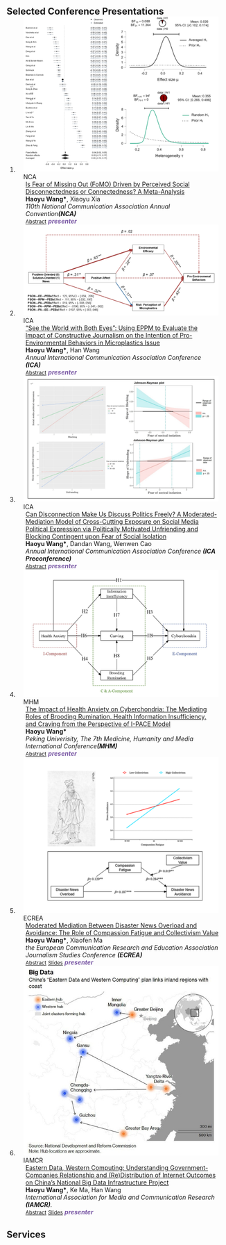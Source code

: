 <h2 id="Selected COnference Presentations" style="margin: 2px 0px -15px;">Selected Conference Presentations</h2>

<div class="publications">
<ol class="bibliography">

<!-- 
<li>
<div class="pub-row">

  <div class="col-sm-3 abbr" style="position: relative;padding-right: 15px;padding-left: 15px;">
    <img src="assets/img/principalmanifold.png" class="teaser img-fluid z-depth-1">
    <abbr class="badge">ICA</abbr>
  </div>

  <div class="col-sm-9" style="position: relative;padding-right: 15px;padding-left: 20px;">
    <div class="title"><a href="https://arxiv.org/abs/2306.06534">Principal and Self-Consistent Positive Semi-Defnite Manifolds</a></div>
    <div class="author"><strong>Hanchao Zhang, Thaddeus Tarpey</strong></div>
    <div class="periodical"><em>arXiv <strong>(arXiv)</strong>, Aug. 2023.</em></div>
    <div class="links">
    <a href="assets/files/single.html" class="btn btn-sm z-depth-0" role="button" target="_blank" style="font-size:12px;">Website</a>
      <a href="https://arxiv.org/pdf/2306.06534.pdf" class="btn btn-sm z-depth-0" role="button" target="_blank" style="font-size:12px;">PDF</a>
      <a href="https://github.com/Hanchao-Zhang/Self-Consistency-Clustering" class="btn btn-sm z-depth-0" role="button" target="_blank" style="font-size:12px;">GitHub</a>
      <a href="https://pypi.org/project/KTensors/" class="btn btn-sm z-depth-0" role="button" target="_blank" style="font-size:12px;">Package</a>
      <a href="assets/files/KTensors.bib" class="btn btn-sm z-depth-0" role="button" target="_blank" style="font-size:12px;">BibTeX</a>
      <strong><i style="color:#7b5aa6">arXiv.org</i></strong>
    </div>
  </div>
</div>
</li> -->

<li>
<div class="pub-row">

  <div class="col-sm-3 abbr" style="position: relative;padding-right: 15px;padding-left: 15px;">
    <img src="assets/fo.png" class="teaser img-fluid z-depth-1">
    <abbr class="badge">NCA</abbr>
  </div>

  <div class="col-sm-9" style="position: relative;padding-right: 20px;padding-left: 20px;">
    <div class="title"><a href="assets/fo.pdf">Is Fear of Missing Out (FoMO) Driven by Perceived Social Disconnectedness or Connectedness? A Meta-Analysis</a></div>
    <div class="author"><strong>Haoyu Wang*</strong>, Xiaoyu Xia</div>
    <div class="periodical"><em>110th National Communication Association Annual Convention<strong>(NCA)</strong></em></div>
    <div class="links">
      <a href="assets/PEBs.pdf" class="btn btn-sm z-depth-0" role="button" target="_blank" style="font-size:12px;">Abstract</a>
      <strong><i style="color:#7b5aa6">presenter</i></strong>
    </div>
  </div>
</div>
</li>

<li>
<div class="pub-row">

  <div class="col-sm-3 abbr" style="position: relative;padding-right: 15px;padding-left: 15px;">
    <img src="assets/peb.png" class="teaser img-fluid z-depth-1">
    <abbr class="badge">ICA</abbr>
  </div>

  <div class="col-sm-9" style="position: relative;padding-right: 20px;padding-left: 20px;">
    <div class="title"><a href="assets/PEBs.pdf">“See the World with Both Eyes”: Using EPPM to Evaluate the Impact of Constructive Journalism on the Intention of Pro-Environmental Behaviors in Microplastics Issue</a></div>
    <div class="author"><strong>Haoyu Wang*</strong>, Han Wang</div>
    <div class="periodical"><em>Annual International Communication Association Conference <strong>(ICA)</strong></em></div>
    <div class="links">
      <a href="assets/PEBs.pdf" class="btn btn-sm z-depth-0" role="button" target="_blank" style="font-size:12px;">Abstract</a>
      <strong><i style="color:#7b5aa6">presenter</i></strong>
    </div>
  </div>
</div>
</li>

<li>
<div class="pub-row">

  <div class="col-sm-3 abbr" style="position: relative;padding-right: 15px;padding-left: 15px;">
    <img src="assets/unfriend.png" class="teaser img-fluid z-depth-1">
    <abbr class="badge">ICA</abbr>
  </div>

  <div class="col-sm-9" style="position: relative;padding-right: 15px;padding-left: 20px;">
    <div class="title"><a href="assets/unfriending.pdf">Can Disconnection Make Us Discuss Politics Freely? A Moderated-Mediation Model of Cross-Cutting Exposure on Social Media Political Expression via Politically Motivated Unfriending and Blocking Contingent upon Fear of Social Isolation</a></div>
    <div class="author"><strong>Haoyu Wang*</strong>, Dandan Wang, Wenwen Cao</div>
    <div class="periodical"><em>Annual International Communication Association Conference <strong>(ICA Preconference)</strong></em></div>
    <div class="links">
      <a href="assets、unfriending.pdf" class="btn btn-sm z-depth-0" role="button" target="_blank" style="font-size:12px;">Abstract</a>
      <strong><i style="color:#7b5aa6">presenter</i></strong>
    </div>
  </div>
</div>
</li>

  <li>
<div class="pub-row">

  <div class="col-sm-3 abbr" style="position: relative;padding-right: 15px;padding-left: 15px;">
    <img src="assets/cyber.png" class="teaser img-fluid z-depth-1">
    <abbr class="badge">MHM</abbr>
  </div>

  <div class="col-sm-9" style="position: relative;padding-right: 15px;padding-left: 20px;">
    <div class="title"><a href="assets/PEBs.pdf">The Impact of Health Anxiety on Cyberchondria: The Mediating Roles of Brooding Rumination, Health Information Insufficiency, and Craving from the Perspective of I-PACE Model</a></div>
    <div class="author"><strong>Haoyu Wang*</strong></div>
    <div class="periodical"><em>Peking Univerisity, The 7th Medicine, Humanity and Media International Conference<strong>(MHM)</strong></em></div>
    <div class="links">
      <a href="assets/PEBs.pdf" class="btn btn-sm z-depth-0" role="button" target="_blank" style="font-size:12px;">Abstract</a>
      <strong><i style="color:#7b5aa6">presenter</i></strong>
    </div>
  </div>
</div>
</li>

  <li>
<div class="pub-row">

  <div class="col-sm-3 abbr" style="position: relative;padding-right: 15px;padding-left: 15px;">
    <img src="assets/disaster3.png" class="teaser img-fluid z-depth-1">
    <abbr class="badge">ECREA</abbr>
  </div>

  <div class="col-sm-9" style="position: relative;padding-right: 15px;padding-left: 20px;">
    <div class="title"><a href="https://americanhealth.jhu.edu/open-case-studies" target="_blank">Moderated Mediation Between Disaster News Overload and Avoidance: The Role of Compassion Fatigue and Collectivism Value</a></div>
    <div class="author"><strong>Haoyu Wang*</strong>, Xiaofen Ma </div>
    <div class="periodical"><em>the European Communication Research and Education Association Journalism Studies Conference <strong>(ECREA)</strong></em></div>
    <div class="links">
      <a href="assets/ECREA.pdf" role="button" target="_blank" style="font-size:12px;">Abstract</a>
      <a href="https://www.opencasestudies.org" class="btn btn-sm z-depth-0" role="button" target="_blank" style="font-size:12px;">Slides</a>
      <strong><i style="color:#7b5aa6">presenter</i></strong>
    </div>
  </div>
</div>
</li>

  <li>
<div class="pub-row">

  <div class="col-sm-3 abbr" style="position: relative;padding-right: 15px;padding-left: 15px;">
    <img src="assets/IAMCR.png" class="teaser img-fluid z-depth-1">
    <abbr class="badge">IAMCR</abbr>
  </div>

  <div class="col-sm-9" style="position: relative;padding-right: 15px;padding-left: 20px;">
    <div class="title"><a href="https://americanhealth.jhu.edu/open-case-studies" target="_blank">Eastern Data, Western Computing: Understanding Government-Companies Relationship and (Re)Distribution of Internet Outcomes on China’s National Big Data Infrastructure Project</a></div>
    <div class="author"><strong>Haoyu Wang*</strong>, Ke Ma, Han Wang </div>
    <div class="periodical"><em>International Association for Media and Communication Research <strong>(IAMCR)</strong>.</em></div>
    <div class="links">
      <a href="assets/ECREA.pdf" role="button" target="_blank" style="font-size:12px;">Abstract</a>
      <a href="https://www.opencasestudies.org" class="btn btn-sm z-depth-0" role="button" target="_blank" style="font-size:12px;">Slides</a>
      <strong><i style="color:#7b5aa6">presenter</i></strong>
    </div>
  </div>
</div>
</li>

<br>

</ol>
</div>

<h2 id="Services" style="margin: 2px 0px -15px;">Services</h2>





